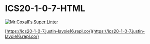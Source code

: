 # ICS20-1-0-7-HTML

[![Mr Coxall's Super Linter](https://github.com/Justin-Lavoie16/ICS20-1-0-7/workflows/Mr%20Coxall's%20Super%20Linter/badge.svg)](https://github.com/Justin-Lavoie16/ICS20-1-0-7/actions/)

[https://ics20-1-0-7.justin-lavoie16.repl.co/](https://ics20-1-0-7.justin-lavoie16.repl.co/)
